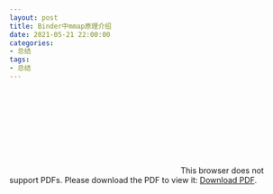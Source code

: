 ```yaml
---
layout: post
title: Binder中mmap原理介绍
date: 2021-05-21 22:00:00
categories: 
- 总结
tags:
- 总结
--- 
```


<object data="https://github.com/chejdj/chejdj.github.io/blob/9e02e71d3d8e2fdca99cdee2f0001dc0d900b89c/img/binder_mmap.pdf" type="application/pdf" width="700px" height="700px"> 
    <embed src="https://github.com/chejdj/chejdj.github.io/blob/9e02e71d3d8e2fdca99cdee2f0001dc0d900b89c/img/binder_mmap.pdf"> 
     This browser does not support PDFs. Please download the PDF to view it: <a href="http://yoursite.com/the.pdf">Download PDF</a>.</p> 
    </embed> 
</object> 
